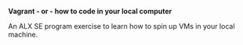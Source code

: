 **Vagrant - or - how to code in your local computer**

An ALX SE program exercise to learn how to spin up VMs in your local machine.
